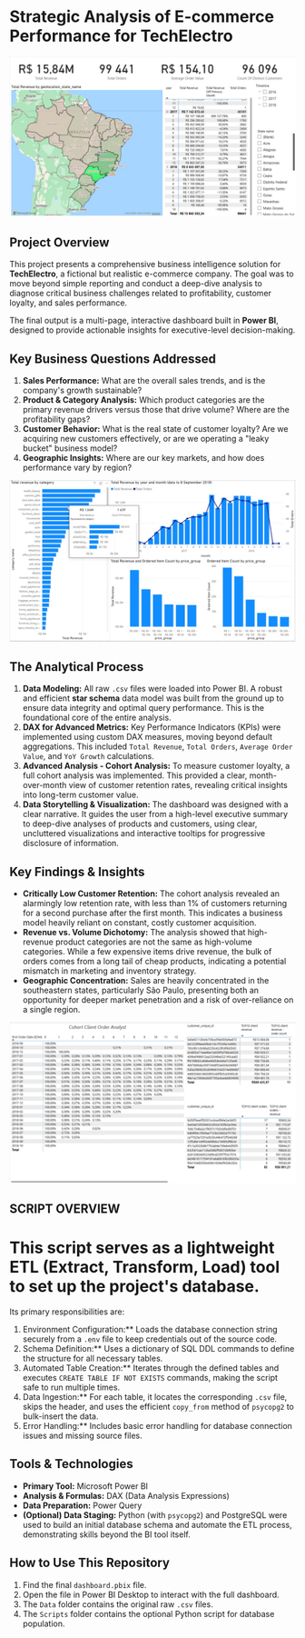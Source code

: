 # Strategic Analysis of E-commerce Performance for TechElectro

![Summary screenshot](./images/summary.jpg)

## Project Overview

This project presents a comprehensive business intelligence solution for **TechElectro**, a fictional but realistic e-commerce company. The goal was to move beyond simple reporting and conduct a deep-dive analysis to diagnose critical business challenges related to profitability, customer loyalty, and sales performance.

The final output is a multi-page, interactive dashboard built in **Power BI**, designed to provide actionable insights for executive-level decision-making.

## Key Business Questions Addressed

1.  **Sales Performance:** What are the overall sales trends, and is the company's growth sustainable?
2.  **Product & Category Analysis:** Which product categories are the primary revenue drivers versus those that drive volume? Where are the profitability gaps?
3.  **Customer Behavior:** What is the real state of customer loyalty? Are we acquiring new customers effectively, or are we operating a "leaky bucket" business model?
4.  **Geographic Insights:** Where are our key markets, and how does performance vary by region?

![Summary screenshot](./images/category.jpg)

## The Analytical Process

1.  **Data Modeling:** All raw `.csv` files were loaded into Power BI. A robust and efficient **star schema** data model was built from the ground up to ensure data integrity and optimal query performance. This is the foundational core of the entire analysis.
2.  **DAX for Advanced Metrics:** Key Performance Indicators (KPIs) were implemented using custom DAX measures, moving beyond default aggregations. This included `Total Revenue`, `Total Orders`, `Average Order Value`, and `YoY Growth` calculations.
3.  **Advanced Analysis - Cohort Analysis:** To measure customer loyalty, a full cohort analysis was implemented. This provided a clear, month-over-month view of customer retention rates, revealing critical insights into long-term customer value.
4.  **Data Storytelling & Visualization:** The dashboard was designed with a clear narrative. It guides the user from a high-level executive summary to deep-dive analyses of products and customers, using clear, uncluttered visualizations and interactive tooltips for progressive disclosure of information.

## Key Findings & Insights

*   **Critically Low Customer Retention:** The cohort analysis revealed an alarmingly low retention rate, with less than 1% of customers returning for a second purchase after the first month. This indicates a business model heavily reliant on constant, costly customer acquisition.
*   **Revenue vs. Volume Dichotomy:** The analysis showed that high-revenue product categories are not the same as high-volume categories. While a few expensive items drive revenue, the bulk of orders comes from a long tail of cheap products, indicating a potential mismatch in marketing and inventory strategy.
*   **Geographic Concentration:** Sales are heavily concentrated in the southeastern states, particularly São Paulo, presenting both an opportunity for deeper market penetration and a risk of over-reliance on a single region.

![Summary screenshot](./images/customers.jpg)

## SCRIPT OVERVIEW

# This script serves as a lightweight ETL (Extract, Transform, Load) tool to set up the project's database.
Its primary responsibilities are:
1. Environment Configuration:** Loads the database connection string securely from a `.env` file to keep credentials out of the source code.
2. Schema Definition:** Uses a dictionary of SQL DDL commands to define the structure for all necessary tables.
3. Automated Table Creation:** Iterates through the defined tables and executes `CREATE TABLE IF NOT EXISTS` commands, making the script safe to run multiple times.
4. Data Ingestion:** For each table, it locates the corresponding `.csv` file, skips the header, and uses the efficient `copy_from` method of `psycopg2` to bulk-insert the data.
5. Error Handling:** Includes basic error handling for database connection issues and missing source files.

## Tools & Technologies

*   **Primary Tool:** Microsoft Power BI
*   **Analysis & Formulas:** DAX (Data Analysis Expressions)
*   **Data Preparation:** Power Query
*   **(Optional) Data Staging:** Python (with `psycopg2`) and PostgreSQL were used to build an initial database schema and automate the ETL process, demonstrating skills beyond the BI tool itself.

## How to Use This Repository

1.  Find the final `dashboard.pbix` file.
2.  Open the file in Power BI Desktop to interact with the full dashboard.
3.  The `Data` folder contains the original raw `.csv` files.
4.  The `Scripts` folder contains the optional Python script for database population.

